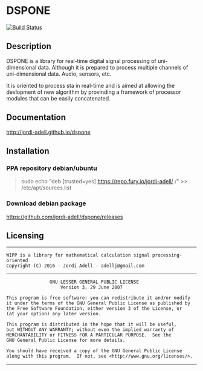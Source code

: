 # DSPONE
[![Build Status](https://travis-ci.org/jordi-adell/dspone.svg?branch=master)](https://travis-ci.org/jordi-adell/dspone)

## Description

DSPONE is a library for real-time digital signal processing of uni-dimensional data. Although it is prepared to process multiple channels of uni-dimensional data. Audio, sensors, etc.

It is oriented to process sta in real-time and is aimed at allowing the devlopment of new algorithm by provinding a framework of processor modules that can be easily concatenated. 

## Documentation
http://jordi-adell.github.io/dspone

## Installation
### PPA repository debian/ubuntu
> sudo echo "deb [trusted=yes] https://repo.fury.io/jordi-adell/ /" >> /etc/apt/sources.list

### Download debian package
https://github.com/jordi-adell/dspone/releases

## Licensing
--------------------------------------------------------------------------------
    WIPP is a library for mathematical calculation signal processing-oriented
    Copyright (C) 2016 - Jordi Adell - adellj@gmail.com
-----------------------------------------------------------------------------------
                    GNU LESSER GENERAL PUBLIC LICENSE 
                        Version 3, 29 June 2007 

    This program is free software: you can redistribute it and/or modify
    it under the terms of the GNU General Public License as published by
    the Free Software Foundation, either version 3 of the License, or
    (at your option) any later version.

    This program is distributed in the hope that it will be useful,
    but WITHOUT ANY WARRANTY; without even the implied warranty of
    MERCHANTABILITY or FITNESS FOR A PARTICULAR PURPOSE.  See the
    GNU General Public License for more details.

    You should have received a copy of the GNU General Public License
    along with this program.  If not, see <http://www.gnu.org/licenses/>.
-------------------------------------------------------------------------------

